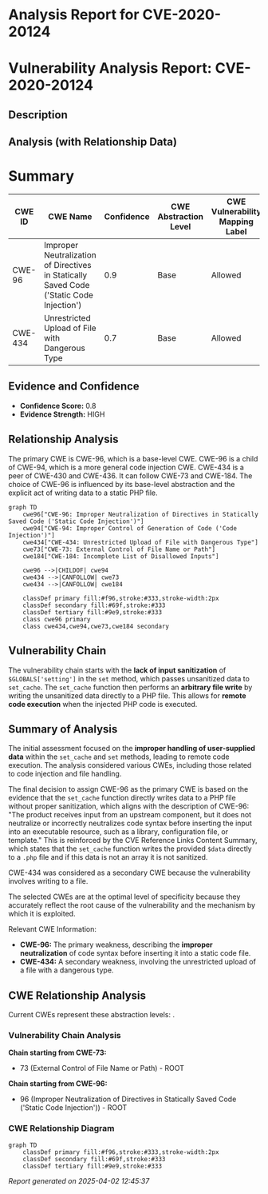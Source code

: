 # Analysis Report for CVE-2020-20124

# Vulnerability Analysis Report: CVE-2020-20124

## Description



## Analysis (with Relationship Data)

# Summary
| CWE ID | CWE Name | Confidence | CWE Abstraction Level | CWE Vulnerability Mapping Label | CWE-Vulnerability Mapping Notes |
|---|---|---|---|---|---|
| CWE-96 | Improper Neutralization of Directives in Statically Saved Code ('Static Code Injection') | 0.9 | Base | Allowed | Primary CWE |
| CWE-434 | Unrestricted Upload of File with Dangerous Type | 0.7 | Base | Allowed | Secondary Candidate |

## Evidence and Confidence

*   **Confidence Score:** 0.8
*   **Evidence Strength:** HIGH

## Relationship Analysis
The primary CWE is CWE-96, which is a base-level CWE. CWE-96 is a child of CWE-94, which is a more general code injection CWE.
CWE-434 is a peer of CWE-430 and CWE-436. It can follow CWE-73 and CWE-184.
The choice of CWE-96 is influenced by its base-level abstraction and the explicit act of writing data to a static PHP file.

```mermaid
graph TD
    cwe96["CWE-96: Improper Neutralization of Directives in Statically Saved Code ('Static Code Injection')"]
    cwe94["CWE-94: Improper Control of Generation of Code ('Code Injection')"]
    cwe434["CWE-434: Unrestricted Upload of File with Dangerous Type"]
    cwe73["CWE-73: External Control of File Name or Path"]
    cwe184["CWE-184: Incomplete List of Disallowed Inputs"]

    cwe96 -->|CHILDOF| cwe94
    cwe434 -->|CANFOLLOW| cwe73
    cwe434 -->|CANFOLLOW| cwe184

    classDef primary fill:#f96,stroke:#333,stroke-width:2px
    classDef secondary fill:#69f,stroke:#333
    classDef tertiary fill:#9e9,stroke:#333
    class cwe96 primary
    class cwe434,cwe94,cwe73,cwe184 secondary
```

## Vulnerability Chain
The vulnerability chain starts with the **lack of input sanitization** of `$GLOBALS['setting']` in the `set` method, which passes unsanitized data to `set_cache`. The `set_cache` function then performs an **arbitrary file write** by writing the unsanitized data directly to a PHP file. This allows for **remote code execution** when the injected PHP code is executed.

## Summary of Analysis
The initial assessment focused on the **improper handling of user-supplied data** within the `set_cache` and `set` methods, leading to remote code execution. The analysis considered various CWEs, including those related to code injection and file handling.

The final decision to assign CWE-96 as the primary CWE is based on the evidence that the `set_cache` function directly writes data to a PHP file without proper sanitization, which aligns with the description of CWE-96: "The product receives input from an upstream component, but it does not neutralize or incorrectly neutralizes code syntax before inserting the input into an executable resource, such as a library, configuration file, or template." This is reinforced by the CVE Reference Links Content Summary, which states that the `set_cache` function writes the provided `$data` directly to a `.php` file and if this data is not an array it is not sanitized.

CWE-434 was considered as a secondary CWE because the vulnerability involves writing to a file.

The selected CWEs are at the optimal level of specificity because they accurately reflect the root cause of the vulnerability and the mechanism by which it is exploited.

Relevant CWE Information:
- **CWE-96:** The primary weakness, describing the **improper neutralization** of code syntax before inserting it into a static code file.
- **CWE-434:** A secondary weakness, involving the unrestricted upload of a file with a dangerous type.


## CWE Relationship Analysis

Current CWEs represent these abstraction levels: .


### Vulnerability Chain Analysis

**Chain starting from CWE-73:**
- 73 (External Control of File Name or Path) - ROOT


**Chain starting from CWE-96:**
- 96 (Improper Neutralization of Directives in Statically Saved Code ('Static Code Injection')) - ROOT



### CWE Relationship Diagram

```mermaid
graph TD
    classDef primary fill:#f96,stroke:#333,stroke-width:2px
    classDef secondary fill:#69f,stroke:#333
    classDef tertiary fill:#9e9,stroke:#333
```



*Report generated on 2025-04-02 12:45:37*

